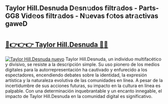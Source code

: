 ## Taylor Hill.Desnuda D𝚎sn𝚞dos filtr𝚊dos - Parts-GG8 Vid𝚎os filtr𝚊dos - N𝚞evas f𝚘tos atr𝚊ctivas gaweD

# <h2><a href="http://mbbshjb.tromn.icu/?c=Taylor+Hill.Desnuda">🔗👉👉👉 Taylor Hill.Desnuda 🔗🔗</a></h2>

[![Taylor Hill.Desnuda nuevo](https://i.imgur.com/pEAQMta.gif)](http://mbbshjb.tromn.icu/?c=Taylor+Hill.Desnuda)
Taylor Hill.Desnuda, un individuo multifacético y divisivo, se resiste a la descripción simple. Su uso pionero de los medios digitales para la autorrepresentación ha cautivado y enfurecido a los espectadores, encendiendo debates sobre la identidad, la expresión artística y la naturaleza evolutiva de las comunidades en línea. A pesar de la incertidumbre de sus acciones futuras, su impacto en la cultura en línea es palpable. Con una determinación inquebrantable y un encanto innegable, el impacto de Taylor Hill.Desnuda en la comunidad digital es significativo.
